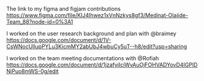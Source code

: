 The link to my figma and figjam contributions 
https://www.figma.com/file/KIJ4Ihwez1xVnNzkys8gf3/Medinat-Olajide-Team_88?node-id=0%3A1

I worked on the user research background and plan with @braimey 
https://docs.google.com/document/d/1V-CsWNocUllupPYLu3KicmMY2abUbJ4wbuCy5uT--h8/edit?usp=sharing

I worked on the team meeting documentations with @Rofiah 
https://docs.google.com/document/d/1jzafyiIciWvAuOjFOHVADYovD4IGPlDNjPuo8mWS-0g/edit
